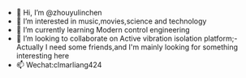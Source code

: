 - 👋 Hi, I’m @zhouyulinchen
- 👀 I’m interested in music,movies,science and technology
- 🌱 I’m currently learning Modern control engineering
- 💞️ I’m looking to collaborate on Active vibration isolation platform;-Actually I need some friends,and I'm mainly looking for something interesting here
- 📫 Wechat:clmarliang424

<!---
zhouyulinchen/zhouyulinchen is a ✨ special ✨ repository because its `README.md` (this file) appears on your GitHub profile.
You can click the Preview link to take a look at your changes.
--->
